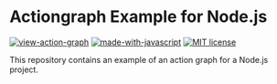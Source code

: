 # Actiongraph Example for Node.js
<!-- markdownlint-disable MD033 -->


[![view-action-graph](https://img.shields.io/github/actions/workflow/status/actionforge/example-nodejs/build-lint-test.yml?label=View%20Action%20Graph)](https://www.actionforge.dev/github/actionforge/example-nodejs/main/.github/workflows/graphs/build-lint-test.yml)
[![made-with-javascript](https://img.shields.io/badge/Made%20with-JavaScript-1f425f.svg)](https://www.javascript.com)
[![MIT license](https://img.shields.io/badge/License-MIT-blue.svg)](https://lbesson.mit-license.org/)

This repository contains an example of an action graph for a Node.js project.
